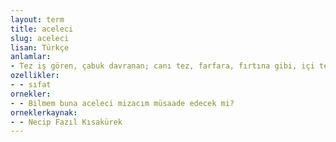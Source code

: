 ```yaml
---
layout: term
title: aceleci
slug: aceleci
lisan: Türkçe
anlamlar:
- Tez iş gören, çabuk davranan; canı tez, farfara, fırtına gibi, içi tez, evgin, ivecen, iveğen, kıvrak, sabırsız, tez canlı, telaşlı, acul
ozellikler:
- - sıfat
ornekler:
- - Bilmem buna aceleci mizacım müsaade edecek mi?
orneklerkaynak:
- - Necip Fazıl Kısakürek
---
```

